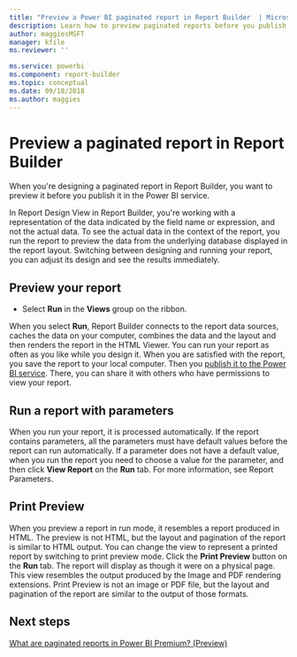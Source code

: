 ```yaml
---
title: "Preview a Power BI paginated report in Report Builder  | Microsoft Docs"
description: Learn how to preview paginated reports before you publish them in the Power BI service.  
author: maggiesMSFT
manager: kfile
ms.reviewer: ''

ms.service: powerbi
ms.component: report-builder
ms.topic: conceptual
ms.date: 09/18/2018
ms.author: maggies
---
```

# Preview a paginated report in Report Builder 

When you're designing a paginated report in Report Builder, you want to preview it before you publish it in the Power BI service.

In Report Design View in Report Builder, you're working with a representation of the data indicated by the field name or expression, and not the actual data. To see the actual data in the context of the report, you run the report to preview the data from the underlying database displayed in the report layout. Switching between designing and running your report, you can adjust its design and see the results immediately. 

## Preview your report

- Select **Run** in the **Views** group on the ribbon.  
  
When you select **Run**, Report Builder connects to the report data sources, caches the data on your computer, combines the data and the layout and then renders the report in the HTML Viewer. You can run your report as often as you like while you design it. When you are satisfied with the report, you save the report to your local computer. Then you [publish it to the Power BI service](paginated-reports-preview-report-builder.md). There, you can share it with others who have permissions to view your report.  
  
## Run a report with parameters  

When you run your report, it is processed automatically. If the report contains parameters, all the parameters must have default values before the report can run automatically. If a parameter does not have a default value, when you run the report you need to choose a value for the parameter, and then click **View Report** on the **Run** tab. For more information, see Report Parameters.  
  
## Print Preview  

 When you preview a report in run mode, it resembles a report produced in HTML. The preview is not HTML, but the layout and pagination of the report is similar to HTML output. You can change the view to represent a printed report by switching to print preview mode. Click the **Print Preview** button on the **Run** tab. The report will display as though it were on a physical page. This view resembles the output produced by the Image and PDF rendering extensions. Print Preview is not an image or PDF file, but the layout and pagination of the report are similar to the output of those formats.  
  
## Next steps

[What are paginated reports in Power BI Premium? (Preview)](paginated-reports-report-builder-power-bi.md) 

  
  
